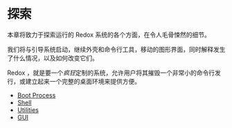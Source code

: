 # 探索

本章将致力于探索运行的 Redox 系统的各个方面，在令人毛骨悚然的细节。

我们将与引导系统启动，继续外壳和命令行工具，移动的图形界面，同时解释发生了什么情况，以及如何改变它们。

Redox ，就是要一个*疯狂*定制的系统，允许用户将其摧毁一个非常小的命令行发行，或建立起来一个完整的桌面环境来提供方便。

- [Boot Process](./explore/boot_process.html)
- [Shell](./explore/shell.html)
- [Utilities](./explore/utilities.html)
- [GUI](./explore/gui.html)
